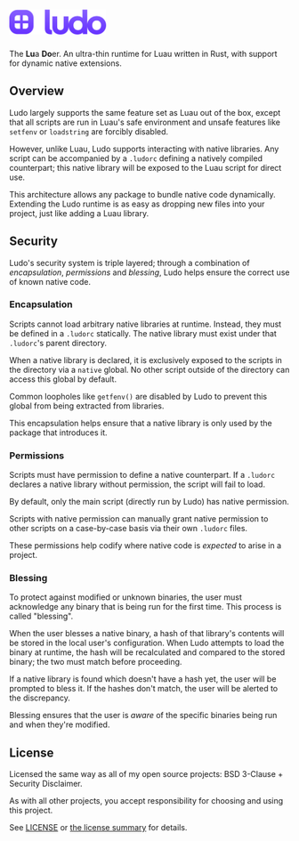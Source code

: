 <h1>
    <img src="./assets/ludo.svg" alt="ludo" height=45>
</h1>

The **Lu**a **Do**er. An ultra-thin runtime for Luau written in Rust, with support for dynamic native extensions.

## Overview
Ludo largely supports the same feature set as Luau out of the box, except that all scripts are run in Luau's safe environment and unsafe features like `setfenv` or `loadstring` are forcibly disabled.

However, unlike Luau, Ludo supports interacting with native libraries. Any script can be accompanied by a `.ludorc` defining a natively compiled counterpart; this native library will be exposed to the Luau script for direct use.

This architecture allows any package to bundle native code dynamically. Extending the Ludo runtime is as easy as dropping new files into your project, just like adding a Luau library.

## Security

Ludo's security system is triple layered; through a combination of *encapsulation*, *permissions* and *blessing*, Ludo helps ensure the correct use of known native code.

### Encapsulation

Scripts cannot load arbitrary native libraries at runtime. Instead, they must be defined in a `.ludorc` statically. The native library must exist under that `.ludorc`'s parent directory.

When a native library is declared, it is exclusively exposed to the scripts in the directory via a `native` global. No other script outside of the directory can access this global by default.

Common loopholes like `getfenv()` are disabled by Ludo to prevent this global from being extracted from libraries.

This encapsulation helps ensure that a native library is only used by the package that introduces it.

### Permissions

Scripts must have permission to define a native counterpart. If a `.ludorc` declares a native library without permission, the script will fail to load.

By default, only the main script (directly run by Ludo) has native permission.

Scripts with native permission can manually grant native permission to other scripts on a case-by-case basis via their own `.ludorc` files.

These permissions help codify where native code is *expected* to arise in a project.

### Blessing

To protect against modified or unknown binaries, the user must acknowledge any binary that is being run for the first time. This process is called "blessing".

When the user blesses a native binary, a hash of that library's contents will be stored in the local user's configuration. When Ludo attempts to load the binary at runtime, the hash will be recalculated and compared to the stored binary; the two must match before proceeding.

If a native library is found which doesn't have a hash yet, the user will be prompted to bless it. If the hashes don't match, the user will be alerted to the discrepancy.

Blessing ensures that the user is *aware* of the specific binaries being run and when they're modified. 

## License

Licensed the same way as all of my open source projects: BSD 3-Clause + Security Disclaimer.

As with all other projects, you accept responsibility for choosing and using this project.

See [LICENSE](./LICENSE) or [the license summary](https://github.com/dphfox/licence) for details.